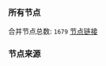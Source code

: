 ### 所有节点
合并节点总数: `1679`
[节点链接](https://raw.githubusercontent.com/rzhy1/11/master/sub/sub_merge_base64.txt)

### 节点来源